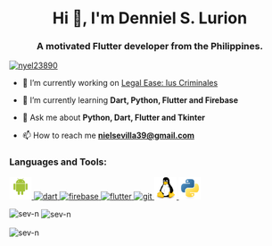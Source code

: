 <h1 align="center">Hi 👋, I'm Denniel S. Lurion</h1>
<h3 align="center">A motivated Flutter developer from the Philippines.</h3>

<p align="left"> <a href="https://twitter.com/nyel23890" target="blank"><img src="https://img.shields.io/twitter/follow/nyel23890?logo=twitter&style=for-the-badge" alt="nyel23890" /></a> </p>

- 🔭 I’m currently working on [Legal Ease: Ius Criminales](https://github.com/sev-n/Legal-Ease-Ius-Criminale)

- 🌱 I’m currently learning **Dart, Python, Flutter and Firebase**

- 💬 Ask me about **Python, Dart, Flutter and Tkinter**

- 📫 How to reach me **nielsevilla39@gmail.com**


<h3 align="left">Languages and Tools:</h3>
<p align="left"> <a href="https://developer.android.com" target="_blank" rel="noreferrer"> <img src="https://raw.githubusercontent.com/devicons/devicon/master/icons/android/android-original-wordmark.svg" alt="android" width="40" height="40"/> </a> <a href="https://dart.dev" target="_blank" rel="noreferrer"> <img src="https://www.vectorlogo.zone/logos/dartlang/dartlang-icon.svg" alt="dart" width="40" height="40"/> </a> <a href="https://firebase.google.com/" target="_blank" rel="noreferrer"> <img src="https://www.vectorlogo.zone/logos/firebase/firebase-icon.svg" alt="firebase" width="40" height="40"/> </a> <a href="https://flutter.dev" target="_blank" rel="noreferrer"> <img src="https://www.vectorlogo.zone/logos/flutterio/flutterio-icon.svg" alt="flutter" width="40" height="40"/> </a> <a href="https://git-scm.com/" target="_blank" rel="noreferrer"> <img src="https://www.vectorlogo.zone/logos/git-scm/git-scm-icon.svg" alt="git" width="40" height="40"/> </a> <a href="https://www.linux.org/" target="_blank" rel="noreferrer"> <img src="https://raw.githubusercontent.com/devicons/devicon/master/icons/linux/linux-original.svg" alt="linux" width="40" height="40"/> </a> <a href="https://www.python.org" target="_blank" rel="noreferrer"> <img src="https://raw.githubusercontent.com/devicons/devicon/master/icons/python/python-original.svg" alt="python" width="40" height="40"/> </a> </p>

<p><img align="left" src="https://github-readme-stats.vercel.app/api/top-langs?username=sev-n&show_icons=true&locale=en&layout=compact" alt="sev-n" /></p>

<p>&nbsp;<img align="center" src="https://github-readme-stats.vercel.app/api?username=sev-n&show_icons=true&locale=en" alt="sev-n" /></p>

<p><img align="center" src="https://github-readme-streak-stats.herokuapp.com/?user=sev-n&" alt="sev-n" /></p>
